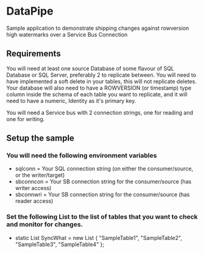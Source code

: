 # DataPipe
Sample application to demonstrate shipping changes against rowversion high watermarks over a Service Bus Connection

## Requirements 

You will need at least one source Database of some flavour of SQL Database or SQL Server, preferably 2 to replicate between.
You will need to have implemented a soft delete in your tables, this will not replicate deletes.
Your database will also need to have a ROWVERSION (or timestamp) type column inside the schema of each table you want to replicate, and it will need to have a numeric, Identity as it's primary key.

You will need a Service bus with 2 connection strings, one for reading and one for writing.

## Setup the sample 

### You will need the following environment variables
- sqlconn = Your SQL connection string (on either the consumer/source, or the writer/target)
- sbconncon = Your SB connection string for the consumer/source (has writer access)
- sbconnwri = Your SB connection string for the consumer/source (has reader access)

### Set the following List to the list of tables that you want to check and monitor for changes.

- static List<string> SyncWhat = new List<string> { "SampleTable1", "SampleTable2", "SampleTable3", "SampleTable4" };
